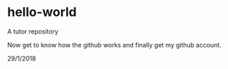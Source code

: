 # hello-world
A tutor repository

Now get to know how the github works and finally get my github account.

29/1/2018
